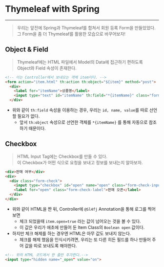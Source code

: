 # Thymeleaf with Spring
---
> 우리는 앞전에 Spring과 Thymeleaf를 합쳐서 회원 등록 Form을 만들었었다.  
> 그 Form을 좀 더 Thymeleaf를 활용한 모습으로 바꾸어보자!  

## Object & Field
> Thymeleaf에는 HTML 파일에서 Model의 Data에 접근하기 편하도록  
> Object와 Field 속성이 존재한다.  

```HTML
<!-- 이는 Controller에서 보내오는 객체 item이다. -->
<form action="item.html" th:action th:object="${item}" method="post">
  <div>
    <label for="itemName">상품명</label>
    <input type="text" id="itemName" th:field="*{itemName}" class="form-control" placeholder="이름을 입력하세요">
  </div>
```
- 위와 같이 ```th:field``` 속성을 이용하는 경우, 우리는 ```id, name, value```를 따로 선언할 필요가 없다.
  - 앞서 ```th:object``` 속성으로 선언한 객체를 ```*{itemName}``` 를 통해 자동으로 참조하기 때문이다.

## Checkbox
> HTML Input Tag에는 Checkbox를 만들 수 있다.  
> 이 Checkbox가 어떤 식으로 요청을 보내고 정보를 보내는지 알아보자.  

```HTML
<div>판매 여부</div>
<div>
  <div class="form-check">
    <input type="checkbox" id="open" name="open" class="form-check-input">
    <label for="open" class="form-check-label">판매 오픈</label>
  </div>
</div>
```
- 위와 같이 HTML을 짠 뒤, Controller에 ```@Sl4fj``` Annotation을 통해 로그를 찍어보면
  - 체크 되었을때 ```item.open=true``` 라는 값이 넘어오는 것을 볼 수 있다.
  - 이 값은 우리가 애초에 만들어 둔 Item Class의 ```Boolean open``` 값이다.
- 하지만 체크 해제를 하는 경우엔 HTML은 아무 값도 보내지 않는다.
  - 체크를 해제 했음을 인식시키려면, 우리는 또 다른 히든 필드를 하나 만들어 주어 값을 따로 보내도록 해야한다.
```HTML
<!-- 위의 HTML 코드에서 한 줄만 추가한다.-->
<input type="hidden name="_open" value="on">
```

```
